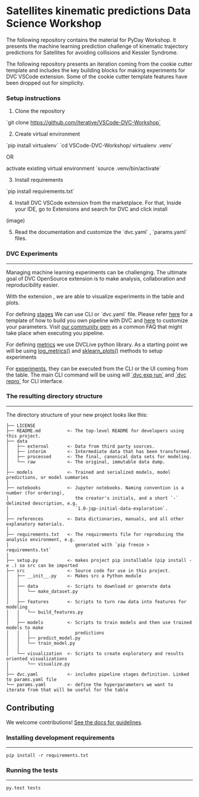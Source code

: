 # Satellites  kinematic predictions Data Science Workshop

The following repository contains the material for PyDay Workshop.
It presents the machine learning prediction challenge of
kinematic trajectory predictions for Satellites for avoiding
collisions and Kessler Syndrome.


The following repository presents an iteration coming from the cookie
cutter template and includes the key building blocks for making experiments
for DVC VSCode extension. Some of the cookie cutter template features have 
been dropped out for simplicity.


### Setup instructions

1. Clone the repository 

´git clone https://github.com/iterative/VSCode-DVC-Workshop´

2. Create virtual environment

´pip install virtualenv´
´cd VSCode-DVC-Workshop/
virtualenv .venv´

OR 

activate existing virtual environment
´source .venv/bin/activate´

3. Install requirements

´pip install requirements.txt´

4. Install DVC VSCode extension from the marketplace. For that, Inside your
IDE, go to Extensions and search for DVC and click install

(image)

5. Read the documentation and customize the ´dvc.yaml´ , ´params.yaml´ files.





### DVC Experiments
------------

Managing machine learning experiments can be challenging. The ultimate goal
of DVC OpenSource extension is to make analysis, collaboration and reproducibility easier.

With the extension , we are able to visualize experiments in the table and plots.

For defining [stages](https://dvc.org/doc/user-guide/pipelines/defining-pipelines#defining-pipelines)
We can use CLI or ´dvc.yaml´ file. Please refer [here]() 
for a template of how to build you own pipeline with DVC and [here]() to customize your parameters. 
Visit [our community gem](https://iterative.ai/blog/august-22-community-gems#im-constructing-a-pipeline-with-several-stages-inside-the-dvcyaml-file) 
as a common FAQ that might take place when executing you pipeline.

For defining [metrics]() we use DVCLive python library. As a starting point we 
will be using [log_metrics()]() and [sklearn_plots()]() methods to setup experiments

For [experiments](), they can be executed from the CLI or the UI coming from
the table. The main CLI command will be using  will [´dvc exp run´]()
 and [´dvc repro´]() for CLI interface. 



### The resulting directory structure
------------

The directory structure of your new project looks like this: 

```
├── LICENSE
├── README.md          <- The top-level README for developers using this project.
├── data
│   ├── external       <- Data from third party sources.
│   ├── interim        <- Intermediate data that has been transformed.
│   ├── processed      <- The final, canonical data sets for modeling.
│   └── raw            <- The original, immutable data dump.
│
├── models             <- Trained and serialized models, model predictions, or model summaries
│
├── notebooks          <- Jupyter notebooks. Naming convention is a number (for ordering),
│                         the creator's initials, and a short `-` delimited description, e.g.
│                         `1.0-jqp-initial-data-exploration`.
│
├── references         <- Data dictionaries, manuals, and all other explanatory materials.
│
├── requirements.txt   <- The requirements file for reproducing the analysis environment, e.g.
│                         generated with `pip freeze > requirements.txt`
│
├── setup.py           <- makes project pip installable (pip install -e .) so src can be imported
├── src                <- Source code for use in this project.
│   ├── __init__.py    <- Makes src a Python module
│   │
│   ├── data           <- Scripts to download or generate data
│   │   └── make_dataset.py
│   │
│   ├── features       <- Scripts to turn raw data into features for modeling
│   │   └── build_features.py
│   │
│   ├── models         <- Scripts to train models and then use trained models to make
│   │   │                 predictions
│   │   ├── predict_model.py
│   │   └── train_model.py
│   │
│   └── visualization  <- Scripts to create exploratory and results oriented visualizations
│       └── visualize.py
│
├── dvc.yaml           <- includes pipeline stages definition. Linked to params.yaml file 
└── params.yaml        <- define the hyperparameters we want to iterate from that will be useful for the table

```

## Contributing

We welcome contributions! [See the docs for guidelines](https://drivendata.github.io/cookiecutter-data-science/#contributing).

### Installing development requirements
------------

    pip install -r requirements.txt

### Running the tests
------------

    py.test tests




